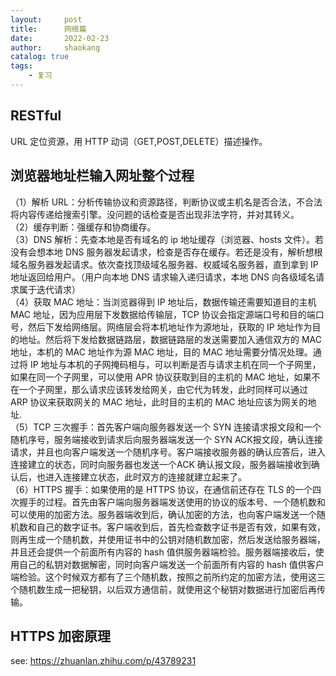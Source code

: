 ```yaml
---
layout:     post
title:      网络篇
date:       2022-02-23
author:     shaokang
catalog: true
tags:
    - 复习
---
```


## RESTful
URL 定位资源，用 HTTP 动词（GET,POST,DELETE）描述操作。

## 浏览器地址栏输入网址整个过程
（1）解析 URL：分析传输协议和资源路径，判断协议或主机名是否合法，不合法将内容传递给搜索引擎。没问题的话检查是否出现非法字符，并对其转义。  
（2）缓存判断：强缓存和协商缓存。  
（3）DNS 解析：先查本地是否有域名的 ip 地址缓存（浏览器、hosts 文件）。若没有会想本地 DNS 服务器发起请求，检查是否存在缓存。若还是没有，解析想根域名服务器发起请求。依次查找顶级域名服务器、权威域名服务器，直到拿到 IP 地址返回给用户。（用户向本地 DNS 请求输入递归请求，本地 DNS 向各级域名请求属于迭代请求）  
（4）获取 MAC 地址：当浏览器得到 IP 地址后，数据传输还需要知道目的主机 MAC 地址，因为应用层下发数据给传输层，TCP 协议会指定源端口号和目的端口号，然后下发给网络层。网络层会将本机地址作为源地址，获取的 IP 地址作为目的地址。然后将下发给数据链路层，数据链路层的发送需要加入通信双方的 MAC 地址，本机的 MAC 地址作为源 MAC 地址，目的 MAC 地址需要分情况处理。通过将 IP 地址与本机的子网掩码相与，可以判断是否与请求主机在同一个子网里，如果在同一个子网里，可以使用 APR 协议获取到目的主机的 MAC 地址，如果不在一个子网里，那么请求应该转发给网关，由它代为转发，此时同样可以通过 ARP 协议来获取网关的 MAC 地址，此时目的主机的 MAC 地址应该为网关的地址.  
（5）TCP 三次握手：首先客户端向服务器发送一个 SYN 连接请求报文段和一个随机序号，服务端接收到请求后向服务器端发送一个 SYN ACK报文段，确认连接请求，并且也向客户端发送一个随机序号。客户端接收服务器的确认应答后，进入连接建立的状态，同时向服务器也发送一个ACK 确认报文段，服务器端接收到确认后，也进入连接建立状态，此时双方的连接就建立起来了。  
（6）HTTPS 握手：如果使用的是 HTTPS 协议，在通信前还存在 TLS 的一个四次握手的过程。首先由客户端向服务器端发送使用的协议的版本号、一个随机数和可以使用的加密方法。服务器端收到后，确认加密的方法，也向客户端发送一个随机数和自己的数字证书。客户端收到后，首先检查数字证书是否有效，如果有效，则再生成一个随机数，并使用证书中的公钥对随机数加密，然后发送给服务器端，并且还会提供一个前面所有内容的 hash 值供服务器端检验。服务器端接收后，使用自己的私钥对数据解密，同时向客户端发送一个前面所有内容的 hash 值供客户端检验。这个时候双方都有了三个随机数，按照之前所约定的加密方法，使用这三个随机数生成一把秘钥，以后双方通信前，就使用这个秘钥对数据进行加密后再传输。  


## HTTPS 加密原理
see: https://zhuanlan.zhihu.com/p/43789231